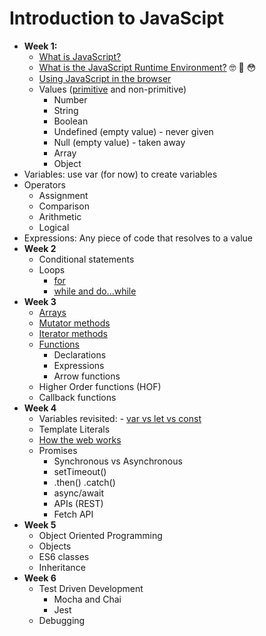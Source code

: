 # Introduction to JavaScipt

- <strong>Week 1:</strong> 
  - <a href="https://www.youtube.com/watch?v=upDLs1sn7g4">What is JavaScript?</a> 
  - <a href="https://www.youtube.com/watch?v=xckH5s3UuX4">What is the JavaScript Runtime Environment?</a> 🤓 🤯 😳
  - <a href="https://www.youtube.com/watch?v=AD5hxsFJc4o&t=293s">Using JavaScript in the browser</a>
  - Values (<a href="https://developer.mozilla.org/en-US/docs/Web/JavaScript/Data_structures#primitive_values">primitive</a> and non-primitive)
    - Number
    - String
    - Boolean
    - Undefined (empty value) - never given
    - Null (empty value) - taken away
    - Array
    - Object
 - Variables: use var (for now) to create variables
 - Operators
   - Assignment
   - Comparison
   - Arithmetic
   - Logical
 - Expressions: Any piece of code that resolves to a value
- <strong>Week 2</strong>
  - Conditional statements
  - Loops
    - <a href="https://www.youtube.com/watch?v=s9wW2PpJsmQ">for</a>  
    - <a href="https://www.youtube.com/watch?v=v9zgD8wjtbw">while and do...while</a>
- <strong>Week 3</strong>
  - <a href="https://www.youtube.com/watch?v=oigfaZ5ApsM">Arrays</a>
   - <a href="https://www.youtube.com/watch?v=xh7njXASFjU">Mutator methods<a/>
   - <a href="https://www.youtube.com/playlist?list=PLDlWc9AfQBfZGZXFb_1tcRKwtCavR7AfT">Iterator methods</a> 
  - <a href="https://www.youtube.com/watch?v=N8ap4k_1QEQ">Functions</a> 
    - Declarations 
    - Expressions
    - Arrow functions 
  - Higher Order functions (HOF)
  - Callback functions
- <strong>Week 4</strong>
  - Variables revisited: - <a href="https://www.youtube.com/watch?v=dzEieWaOJE0">var vs let vs const</a>
  - Template Literals
  - <a href="https://www.youtube.com/watch?v=hJHvdBlSxug">How the web works</a>
  - Promises
    - Synchronous vs Asynchronous
    - setTimeout()
    - .then() .catch()
    - async/await
    - APIs (REST)
    - Fetch API
- <strong>Week 5</strong>
  - Object Oriented Programming
  - Objects
  - ES6 classes
  - Inheritance
- <strong>Week 6</strong>
  - Test Driven Development
    - Mocha and Chai
    - Jest
  - Debugging